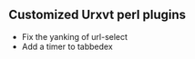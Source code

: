 Customized Urxvt perl plugins
-----------------------------

* Fix the yanking of url-select
* Add a timer to tabbedex

